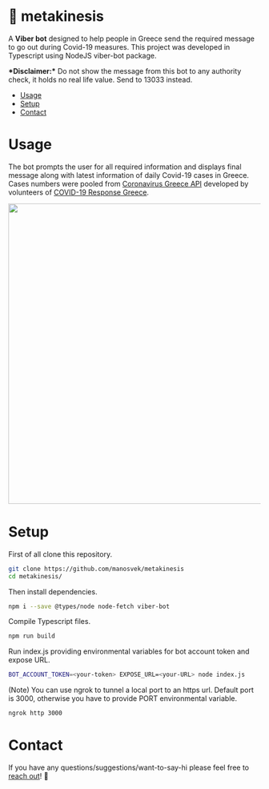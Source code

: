 # :robot: metakinesis


A **Viber bot** designed to help people in Greece send the required message to go out during Covid-19 measures. This project was developed in Typescript using NodeJS viber-bot package.

**\*Disclaimer:\*** Do not show the message from this bot to any authority check, it holds no real life value. Send to 13033 instead.

<!-- toc -->
* [Usage](#usage)
* [Setup](#setup)
* [Contact](#contact)
<!-- tocstop -->

# Usage
<!-- usage -->
The bot prompts the user for all required information and displays final message along with latest information of daily Covid-19 cases in Greece. Cases numbers were pooled from [Coronavirus Greece API](https://covid-19-greece.herokuapp.com) developed by volunteers of [COVID-19 Response Greece](https://www.covid19response.gr/index_en.html).

<img src="./media/viber-bot.gif" height="600">
<!-- usagestop -->


# Setup
<!-- setup -->

First of all clone this repository.
```sh
git clone https://github.com/manosvek/metakinesis
cd metakinesis/
```

Then install dependencies.
```sh
npm i --save @types/node node-fetch viber-bot
```

Compile Typescript files.
```sh
npm run build
```

Run index.js providing environmental variables for bot account token and expose URL.
```sh
BOT_ACCOUNT_TOKEN=<your-token> EXPOSE_URL=<your-URL> node index.js
```

(Note) You can use ngrok to tunnel a local port to an https url. Default port is 3000, otherwise you have to provide PORT environmental variable.
```sh
ngrok http 3000
```
<!-- setupstop -->


# Contact
<!-- contact -->
If you have any questions/suggestions/want-to-say-hi please feel free to [reach out](mailto:manosvek@gmail.com?subject=[GitHub]%20Metakinesis)! :call_me_hand:
<!-- contactstop -->

